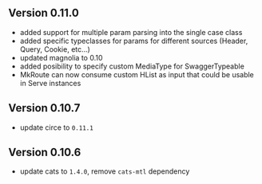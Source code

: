 ## Version 0.11.0
- added support for multiple param parsing into the single case class
- added specific typeclasses for params for different sources (Header, Query, Cookie, etc...)
- updated magnolia to 0.10
- added posibility to specify custom MediaType for SwaggerTypeable
- MkRoute can now consume custom HList as input that could be usable in Serve instances

## Version 0.10.7

- update circe to `0.11.1`

## Version 0.10.6

- update cats to `1.4.0`, remove `cats-mtl` dependency
